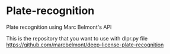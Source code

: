 # Plate-recognition
Plate recognition using Marc Belmont's API


This is the repository that you want to use with dlpr.py file https://github.com/marcbelmont/deep-license-plate-recognition
